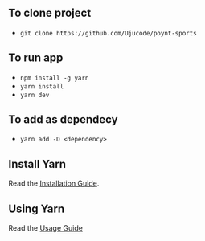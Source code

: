 ## To clone project

- `git clone https://github.com/Ujucode/poynt-sports`

## To run app

- `npm install -g yarn`
- `yarn install`
- `yarn dev`

## To add as dependecy

- `yarn add -D <dependency>`

## Install Yarn

Read the [Installation Guide](https://yarnpkg.com/).

## Using Yarn

Read the [Usage Guide](https://classic.yarnpkg.com/en/docs/usage)
